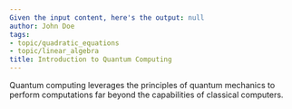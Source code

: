 ```yaml
---
Given the input content, here's the output: null
author: John Doe
tags:
- topic/quadratic_equations
- topic/linear_algebra
title: Introduction to Quantum Computing
---
```


Quantum computing leverages the principles of quantum mechanics to perform computations far beyond the capabilities of classical computers.